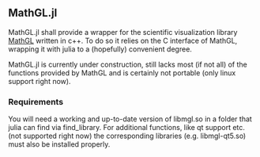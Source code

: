 MathGL.jl
---------

MathGL.jl shall provide a wrapper for the scientific visualization library
[MathGL](http://mathgl.sourceforge.net) written in c++.
To do so it relies on the C interface of MathGL, wrapping it with julia to
a (hopefully) convenient degree.

MathGL.jl is currently under construction, still lacks most (if not all) of
the functions provided by MathGL and is certainly not portable (only linux
support right now).

### Requirements

You will need a working and up-to-date version of libmgl.so in a folder
that julia can find via find\_library. For additional functions, like qt
support etc. (not supported right now) the corresponding libraries (e.g.
libmgl-qt5.so) must also be installed properly.
